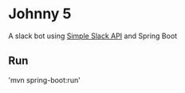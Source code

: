 # Johnny 5 #

A slack bot using [Simple Slack API](https://github.com/Ullink/simple-slack-api) and Spring Boot

## Run ##

'mvn spring-boot:run'
